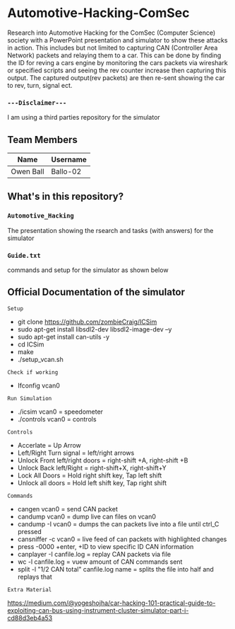 # Automotive-Hacking-ComSec
Research into Automotive Hacking for the ComSec (Computer Science) society with a PowerPoint presentation and simulator to show these attacks in action. This includes but not limited to capturing CAN (Controller Area Network) packets and relaying them to a car. This can be done by finding the ID for reving a cars engine by monitoring the cars packets via wireshark or specified scripts and seeing the rev counter increase then capturing this output. The captured output(rev packets) are then re-sent showing the car to rev, turn, signal ect.

### `---Disclaimer---`
I am using a third parties repository for the simulator

## Team Members 

|   Name              |    Username     |
|---------------------|-----------------|
| Owen Ball           |   Ballo-02      |

## What's in this repository?
### `Automotive_Hacking`
The presentation showing the rsearch and tasks (with answers) for the simulator

### `Guide.txt`
commands and setup for the simulator as shown below

## Official Documentation of the simulator

`Setup`

- git clone https://github.com/zombieCraig/ICSim
- sudo apt-get install libsdl2-dev libsdl2-image-dev –y
- sudo apt-get install can-utils -y
- cd ICSim
- make
- ./setup_vcan.sh


`Check if working`

- Ifconfig vcan0

`Run Simulation`

- ./icsim vcan0 = speedometer
- ./controls vcan0 = controls

`Controls`

- Accerlate = Up Arrow
- Left/Right Turn signal = left/right arrows
- Unlock Front left/right doors = right-shift +A, right-shift +B
- Unlock Back left/Right = right-shift+X, right-shift+Y
- Lock All Doors = Hold right shift key, Tap left shift
- Unlock all doors = Hold left shift key, Tap right shift 


`Commands`

- cangen vcan0 = send CAN packet
- candump vcan0 = dump live can files on vcan0
- candump -I vcan0 = dumps the can packets live into a file until ctrl_C pressed
- cansniffer -c vcan0 = live feed of can packets with highlighted changes 
- press -0000 +enter, +ID to view specific ID CAN information
- canplayer -I canfile.log = replay CAN packets via file
- wc -l canfile.log = vuew amount of CAN commands sent
- split -l "1/2 CAN total" canfile.log name = splits the file into half and replays that


`Extra Material`

https://medium.com/@yogeshojha/car-hacking-101-practical-guide-to-exploiting-can-bus-using-instrument-cluster-simulator-part-i-cd88d3eb4a53
